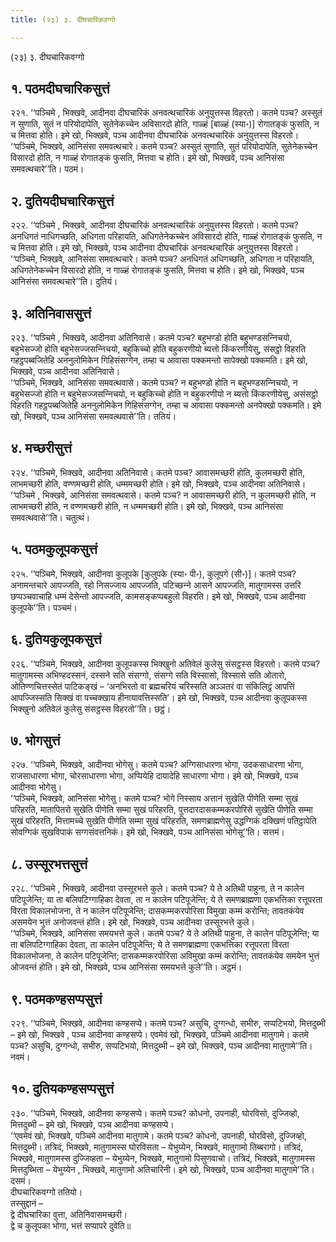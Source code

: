 ```yaml
---
title: (२३) ३. दीघचारिकवग्गो

---
```

(२३) ३. दीघचारिकवग्गो  


## १. पठमदीघचारिकसुत्तं

२२१. ‘‘पञ्‍चिमे , भिक्खवे, आदीनवा दीघचारिकं अनवत्थचारिकं अनुयुत्तस्स विहरतो। कतमे पञ्‍च? अस्सुतं न सुणाति, सुतं न परियोदापेति, सुतेनेकच्‍चेन अविसारदो होति, गाळ्हं [बाळ्हं (स्या॰)] रोगातङ्कं फुसति, न च मित्तवा होति। इमे खो, भिक्खवे, पञ्‍च आदीनवा दीघचारिकं अनवत्थचारिकं अनुयुत्तस्स विहरतो।  
‘‘पञ्‍चिमे, भिक्खवे, आनिसंसा समवत्थचारे। कतमे पञ्‍च? अस्सुतं सुणाति, सुतं परियोदापेति, सुतेनेकच्‍चेन विसारदो होति, न गाळ्हं रोगातङ्कं फुसति, मित्तवा च होति। इमे खो, भिक्खवे, पञ्‍च आनिसंसा समवत्थचारे’’ति। पठमं।  


## २. दुतियदीघचारिकसुत्तं

२२२. ‘‘पञ्‍चिमे , भिक्खवे, आदीनवा दीघचारिकं अनवत्थचारिकं अनुयुत्तस्स विहरतो। कतमे पञ्‍च? अनधिगतं नाधिगच्छति, अधिगता परिहायति, अधिगतेनेकच्‍चेन अविसारदो होति, गाळ्हं रोगातङ्कं फुसति, न च मित्तवा होति। इमे खो, भिक्खवे, पञ्‍च आदीनवा दीघचारिकं अनवत्थचारिकं अनुयुत्तस्स विहरतो।  
‘‘पञ्‍चिमे, भिक्खवे, आनिसंसा समवत्थचारे। कतमे पञ्‍च? अनधिगतं अधिगच्छति, अधिगता न परिहायति, अधिगतेनेकच्‍चेन विसारदो होति, न गाळ्हं रोगातङ्कं फुसति, मित्तवा च होति। इमे खो, भिक्खवे, पञ्‍च आनिसंसा समवत्थचारे’’ति। दुतियं।  


## ३. अतिनिवाससुत्तं

२२३. ‘‘पञ्‍चिमे , भिक्खवे, आदीनवा अतिनिवासे। कतमे पञ्‍च? बहुभण्डो होति बहुभण्डसन्‍निचयो, बहुभेसज्‍जो होति बहुभेसज्‍जसन्‍निचयो, बहुकिच्‍चो होति बहुकरणीयो ब्यत्तो किंकरणीयेसु, संसट्ठो विहरति गहट्ठपब्बजितेहि अननुलोमिकेन गिहिसंसग्गेन, तम्हा च आवासा पक्‍कमन्तो सापेक्खो पक्‍कमति। इमे खो, भिक्खवे, पञ्‍च आदीनवा अतिनिवासे।  
‘‘पञ्‍चिमे, भिक्खवे, आनिसंसा समवत्थवासे। कतमे पञ्‍च? न बहुभण्डो होति न बहुभण्डसन्‍निचयो, न बहुभेसज्‍जो होति न बहुभेसज्‍जसन्‍निचयो, न बहुकिच्‍चो होति न बहुकरणीयो न ब्यत्तो किंकरणीयेसु, असंसट्ठो विहरति गहट्ठपब्बजितेहि अननुलोमिकेन गिहिसंसग्गेन, तम्हा च आवासा पक्‍कमन्तो अनपेक्खो पक्‍कमति। इमे खो, भिक्खवे, पञ्‍च आनिसंसा समवत्थवासे’’ति। ततियं।  


## ४. मच्छरीसुत्तं

२२४. ‘‘पञ्‍चिमे, भिक्खवे, आदीनवा अतिनिवासे। कतमे पञ्‍च? आवासमच्छरी होति, कुलमच्छरी होति, लाभमच्छरी होति, वण्णमच्छरी होति, धम्ममच्छरी होति। इमे खो, भिक्खवे, पञ्‍च आदीनवा अतिनिवासे।  
‘‘पञ्‍चिमे , भिक्खवे, आनिसंसा समवत्थवासे। कतमे पञ्‍च? न आवासमच्छरी होति, न कुलमच्छरी होति, न लाभमच्छरी होति, न वण्णमच्छरी होति, न धम्ममच्छरी होति। इमे खो, भिक्खवे, पञ्‍च आनिसंसा समवत्थवासे’’ति। चतुत्थं।  


## ५. पठमकुलूपकसुत्तं

२२५. ‘‘पञ्‍चिमे, भिक्खवे, आदीनवा कुलूपके [कुलुपके (स्या॰ पी॰), कुलूपगे (सी॰)]। कतमे पञ्‍च? अनामन्तचारे आपज्‍जति, रहो निसज्‍जाय आपज्‍जति, पटिच्छन्‍ने आसने आपज्‍जति, मातुगामस्स उत्तरि छप्पञ्‍चवाचाहि धम्मं देसेन्तो आपज्‍जति, कामसङ्कप्पबहुलो विहरति। इमे खो, भिक्खवे, पञ्‍च आदीनवा कुलूपके’’ति। पञ्‍चमं।  


## ६. दुतियकुलूपकसुत्तं

२२६. ‘‘पञ्‍चिमे, भिक्खवे, आदीनवा कुलूपकस्स भिक्खुनो अतिवेलं कुलेसु संसट्ठस्स विहरतो। कतमे पञ्‍च? मातुगामस्स अभिण्हदस्सनं, दस्सने सति संसग्गो, संसग्गे सति विस्सासो, विस्सासे सति ओतारो, ओतिण्णचित्तस्सेतं पाटिकङ्खं – ‘अनभिरतो वा ब्रह्मचरियं चरिस्सति अञ्‍ञतरं वा संकिलिट्ठं आपत्तिं आपज्‍जिस्सति सिक्खं वा पच्‍चक्खाय हीनायावत्तिस्सति’। इमे खो, भिक्खवे, पञ्‍च आदीनवा कुलूपकस्स भिक्खुनो अतिवेलं कुलेसु संसट्ठस्स विहरतो’’ति। छट्ठं।  


## ७. भोगसुत्तं

२२७. ‘‘पञ्‍चिमे, भिक्खवे, आदीनवा भोगेसु। कतमे पञ्‍च? अग्गिसाधारणा भोगा, उदकसाधारणा भोगा, राजसाधारणा भोगा, चोरसाधारणा भोगा, अप्पियेहि दायादेहि साधारणा भोगा। इमे खो, भिक्खवे, पञ्‍च आदीनवा भोगेसु।  
‘‘पञ्‍चिमे, भिक्खवे, आनिसंसा भोगेसु। कतमे पञ्‍च? भोगे निस्साय अत्तानं सुखेति पीणेति सम्मा सुखं परिहरति, मातापितरो सुखेति पीणेति सम्मा सुखं परिहरति, पुत्तदारदासकम्मकरपोरिसे सुखेति पीणेति सम्मा सुखं परिहरति, मित्तामच्‍चे सुखेति पीणेति सम्मा सुखं परिहरति, समणब्राह्मणेसु उद्धग्गिकं दक्खिणं पतिट्ठापेति सोवग्गिकं सुखविपाकं सग्गसंवत्तनिकं। इमे खो, भिक्खवे, पञ्‍च आनिसंसा भोगेसू’’ति। सत्तमं।  


## ८. उस्सूरभत्तसुत्तं

२२८. ‘‘पञ्‍चिमे , भिक्खवे, आदीनवा उस्सूरभत्ते कुले। कतमे पञ्‍च? ये ते अतिथी पाहुना, ते न कालेन पटिपूजेन्ति; या ता बलिपटिग्गाहिका देवता, ता न कालेन पटिपूजेन्ति; ये ते समणब्राह्मणा एकभत्तिका रत्तूपरता विरता विकालभोजना, ते न कालेन पटिपूजेन्ति; दासकम्मकरपोरिसा विमुखा कम्मं करोन्ति; तावतकंयेव असमयेन भुत्तं अनोजवन्तं होति। इमे खो, भिक्खवे, पञ्‍च आदीनवा उस्सूरभत्ते कुले।  
‘‘पञ्‍चिमे, भिक्खवे, आनिसंसा समयभत्ते कुले। कतमे पञ्‍च? ये ते अतिथी पाहुना, ते कालेन पटिपूजेन्ति; या ता बलिपटिग्गाहिका देवता, ता कालेन पटिपूजेन्ति; ये ते समणब्राह्मणा एकभत्तिका रत्तूपरता विरता विकालभोजना, ते कालेन पटिपूजेन्ति; दासकम्मकरपोरिसा अविमुखा कम्मं करोन्ति; तावतकंयेव समयेन भुत्तं ओजवन्तं होति। इमे खो, भिक्खवे, पञ्‍च आनिसंसा समयभत्ते कुले’’ति। अट्ठमं।  


## ९. पठमकण्हसप्पसुत्तं

२२९. ‘‘पञ्‍चिमे, भिक्खवे, आदीनवा कण्हसप्पे। कतमे पञ्‍च? असुचि, दुग्गन्धो, सभीरु, सप्पटिभयो, मित्तदुब्भी – इमे खो, भिक्खवे , पञ्‍च आदीनवा कण्हसप्पे। एवमेवं खो, भिक्खवे, पञ्‍चिमे आदीनवा मातुगामे। कतमे पञ्‍च? असुचि, दुग्गन्धो, सभीरु, सप्पटिभयो, मित्तदुब्भी – इमे खो, भिक्खवे, पञ्‍च आदीनवा मातुगामे’’ति। नवमं।  


## १०. दुतियकण्हसप्पसुत्तं

२३०. ‘‘पञ्‍चिमे, भिक्खवे, आदीनवा कण्हसप्पे। कतमे पञ्‍च? कोधनो, उपनाही, घोरविसो, दुज्‍जिव्हो, मित्तदुब्भी – इमे खो, भिक्खवे, पञ्‍च आदीनवा कण्हसप्पे।  
‘‘एवमेवं खो, भिक्खवे, पञ्‍चिमे आदीनवा मातुगामे। कतमे पञ्‍च? कोधनो, उपनाही, घोरविसो, दुज्‍जिव्हो, मित्तदुब्भी। तत्रिदं, भिक्खवे, मातुगामस्स घोरविसता – येभुय्येन, भिक्खवे, मातुगामो तिब्बरागो। तत्रिदं, भिक्खवे, मातुगामस्स दुज्‍जिव्हता – येभुय्येन, भिक्खवे, मातुगामो पिसुणवाचो। तत्रिदं, भिक्खवे, मातुगामस्स मित्तदुब्भिता – येभुय्येन , भिक्खवे, मातुगामो अतिचारिनी। इमे खो, भिक्खवे, पञ्‍च आदीनवा मातुगामे’’ति। दसमं।  
दीघचारिकवग्गो ततियो।  
तस्सुद्दानं –  
द्वे दीघचारिका वुत्ता, अतिनिवासमच्छरी।  
द्वे च कुलूपका भोगा, भत्तं सप्पापरे दुवेति॥  
